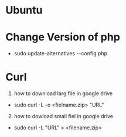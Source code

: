 # Ubuntu
# Change Version of php 
 - sudo update-alternatives --config php

# Curl
 1. how to download larg file in google drive
   * sudo curl -L -o <fielname.zip> "URL" 
 2. how to dowload small fiel in google drive
   * sudo curl -L "URL" > <filename.zip>
